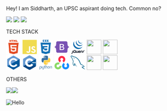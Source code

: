 Hey! I am Siddharth, an UPSC aspirant doing tech. Common no?


[<img src="https://img.shields.io/badge/Instagram-E4405F?style=for-the-badge&logo=instagram&logoColor=white" />](https://www.instagram.com/siddharth_banga/)
[<img src="https://img.shields.io/badge/LinkedIn-0077B5?style=for-the-badge&logo=linkedin&logoColor=white" />](https://www.linkedin.com/in/siddharth-banga/)
[<img src="https://img.shields.io/badge/website-000000?style=for-the-badge&logo=About.me&logoColor=white" />](https://visionofsid.com/)

TECH STACK

<a ><img src="https://raw.githubusercontent.com/devicons/devicon/master/icons/html5/html5-plain-wordmark.svg" width="40" height="40"/></a>
<a ><img src="https://raw.githubusercontent.com/devicons/devicon/master/icons/javascript/javascript-plain.svg" width="40" height="40"/></a>
<a><img src="https://raw.githubusercontent.com/devicons/devicon/master/icons/css3/css3-plain-wordmark.svg" width="40" height="40"/></a>
<a><img src="https://raw.githubusercontent.com/devicons/devicon/master/icons/bootstrap/bootstrap-plain.svg" width="40" height="40"/></a>
<a><img src="https://raw.githubusercontent.com/devicons/devicon/master/icons/jquery/jquery-original-wordmark.svg" width="40" height="40"/>
<a ><img src="https://raw.githubusercontent.com/OlegIlyenko/scala-icon/master/scala-icon.png" width="40" height="40"/>
<a ><img src="https://raw.githubusercontent.com/OlegIlyenko/scala-icon/master/play-icon.png" width="40" height="40"/>
<br/>
<a ><img src="https://raw.githubusercontent.com/devicons/devicon/master/icons/c/c-original.svg" width="40" height="40"/></a>
<a ><img src="https://raw.githubusercontent.com/devicons/devicon/master/icons/cplusplus/cplusplus-original.svg" width="40" height="40"/></a>
<a ><img src="https://raw.githubusercontent.com/devicons/devicon/master/icons/python/python-original-wordmark.svg" width="40" height="40"/>
<a ><img src="https://raw.githubusercontent.com/devicons/devicon/1119b9f84c0290e0f0b38982099a2bd027a48bf1/icons/opencv/opencv-original.svg" width="40" height="40"/>
<a ><img src="https://raw.githubusercontent.com/devicons/devicon/1119b9f84c0290e0f0b38982099a2bd027a48bf1/icons/mysql/mysql-original.svg" width="40" height="40"/>
<a ><img src="https://warehouse-camo.ingress.cmh1.psfhosted.org/7bc42058d2d94edfcc0533b1566dabea85076a76/68747470733a2f2f7261772e67697468756275736572636f6e74656e742e636f6d2f707974686f6e2d70696c6c6f772f70696c6c6f772d6c6f676f2f6d61696e2f70696c6c6f772d6c6f676f2d323438783235302e706e67" width="40" height="40"/>
<a ><img src="https://www.seekpng.com/png/detail/875-8753366_flask-framework-logo-svg.png" width="40" height="40"/>

OTHERS 

<img src="https://img.shields.io/badge/Adobe%20Illustrator-FF9A00?style=for-the-badge&logo=adobe%20illustrator&logoColor=white" /><img src="https://img.shields.io/badge/Canva-%2300C4CC.svg?&style=for-the-badge&logo=Canva&logoColor=white" />

![Hello](https://i.pinimg.com/originals/e3/c7/47/e3c747b1bf7b80b066f62d629209e694.gif)


<!--
**VOSID8/VOSID8** is a ✨ _special_ ✨ repository because its `README.md` (this file) appears on your GitHub profile.
<img src="https://img.shields.io/badge/LinkedIn-0077B5?style=for-the-badge&logo=linkedin&logoColor=white" />
<img src="https://img.shields.io/badge/LinkedIn-0077B5?style=for-the-badge&logo=linkedin&logoColor=white" />
Here are some ideas to get you started:

- 🔭 I’m currently working on ...
- 🌱 I’m currently learning ...
- 👯 I’m looking to collaborate on ...
- 🤔 I’m looking for help with ...
- 💬 Ask me about ...
- 📫 How to reach me: ...
- 😄 Pronouns: ...
- ⚡ Fun fact: ...
-->
